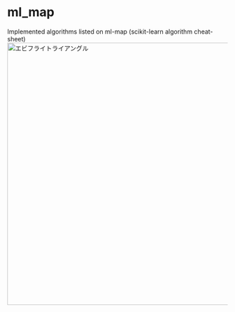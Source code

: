 # ml_map
Implemented algorithms listed on ml-map (scikit-learn algorithm cheat-sheet)
<img width="600" src="https://user-images.githubusercontent.com/60038634/138719935-d4cf8094-9cc3-4afd-ace5-aa6a8b134af3.png" alt="エビフライトライアングル" title="サンプル">
